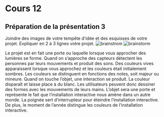 # Cours 12
## Préparation de la présentation 3 
Joindre des images de votre tempête d'idée et des esquisses de votre projet. Expliquer en 2 à 3 lignes votre projet. 
![brainstrom](https://user-images.githubusercontent.com/112189908/202938921-3c3befe7-4bb9-4fd9-9fed-b3b7e6a5a364.png)
![brainstorm](https://user-images.githubusercontent.com/112189908/202942052-3d79ed87-9511-4c96-a616-1a78a38611e4.png)

Le projet est en fait une porte ou laquelle lorsque vous approcher des lumières se forme. Quand on s’approche des capteurs détectent les personnes par leurs mouvements et produit des sons. Des couleurs vives apparaissent lorsque vous approchez et les couleurs était initialement sombres. Les couleurs se distinguent en fonctions des notes, soit majeur ou mineure. Quand on touche l’objet, une interaction se produit. La couleur disparaît et laisse place à du blanc. Les utilisateurs peuvent donc dessiner des formes avec les mouvements de leurs mains. L’objet sera une porte et représente le fait que l’installation interactive nous amène dans un autre monde. La poignée sert d’interrupteur pour éteindre l’installation interactive. De plus, le moment de l’année distingue les couleurs de l’installation interactive. 
